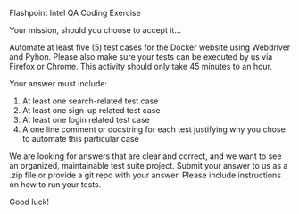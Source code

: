 Flashpoint Intel QA Coding Exercise

Your mission, should you choose to accept it... 

Automate at least five (5)  test cases for the Docker website using Webdriver and Pyhon. Please also make sure your tests can be executed by us via Firefox or Chrome.  This activity should only take 45 minutes to an hour.

Your answer must include:
1.	At least one search-related test case
2.	At least one sign-up related test case
3.	At least one login related test case
4.	A one line comment or docstring for each test justifying why you chose to automate this particular case

We are looking for answers that are clear and correct, and we want to see an organized, maintainable test suite project.  Submit your answer to us as a .zip file or provide a git repo with your answer.  Please include instructions on how to run your tests.

Good luck!
